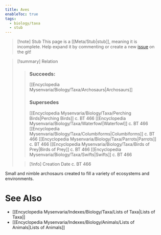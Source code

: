 ```yaml
---
title: Aves
enableToc: true
tags:
  - biology/taxa
  - stub
---
```


> [!note] Stub
> This page is a [[Meta/Stub|stub]], meaning it is incomplete. Help expand it by commenting or create a new [issue](https://github.com/RagtimeGal/quartz--encyclopedia-mysenvaria/issues/new/choose) on the git!


> [!summary[](Meta/Stubs.md)] Relation
> > ### Succeeds:
> > [[Encyclopedia Mysenvaria/Biology/Taxa/Archosaurs|Archosaurs]]
> > ### Supersedes 
> > [[Encyclopedia Mysenvaria/Biology/Taxa/Perching Birds|Perching Birds]] c. BT 466
> > [[Encyclopedia Mysenvaria/Biology/Taxa/Waterfowl|Waterfowl]] c. BT 466
> > [[Encyclopedia Mysenvaria/Biology/Taxa/Columbiforms|Columbiforms]] c. BT 466
> > [[Encyclopedia Mysenvaria/Biology/Taxa/Parrots|Parrots]] c. BT 466
> > [[Encyclopedia Mysenvaria/Biology/Taxa/Birds of Prey|Birds of Prey]] c. BT 466
> > [[Encyclopedia Mysenvaria/Biology/Taxa/Swifts|Swifts]] c. BT 466
>
> > [!info] Creation Date
> > c. BT 466

Small and nimble archosaurs created to fill a variety of ecosystems and environments.

# See Also
- [[Encyclopedia Mysenvaria/Indexes/Biology/Taxa/Lists of Taxa|Lists of Taxa]]
- [[Encyclopedia Mysenvaria/Indexes/Biology/Animals/Lists of Animals|Lists of Animals]]
